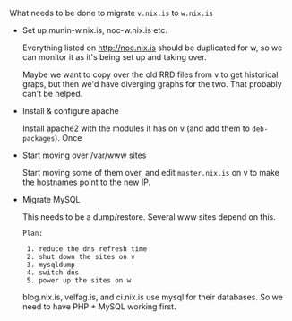 What needs to be done to migrate `v.nix.is` to `w.nix.is`

* Set up munin-w.nix.is, noc-w.nix.is etc.

   Everything listed on http://noc.nix.is should be duplicated for w,
   so we can monitor it as it's being set up and taking over.
   
   Maybe we want to copy over the old RRD files from v to get
   historical graps, but then we'd have diverging graphs for the
   two. That probably can't be helped.
   
* Install & configure apache

   Install apache2 with the modules it has on v (and add them to
   `deb-packages`). Once 

* Start moving over /var/www sites

   Start moving some of them over, and edit `master.nix.is` on v to
   make the hostnames point to the new IP.
   
* Migrate MySQL

   This needs to be a dump/restore. Several www sites depend on this.
   
      Plan:
   
       1. reduce the dns refresh time
       2. shut down the sites on v
       3. mysqldump
       4. switch dns
       5. power up the sites on w
       
   blog.nix.is, velfag.is, and ci.nix.is use mysql for their
   databases. So we need to have PHP + MySQL working first.
